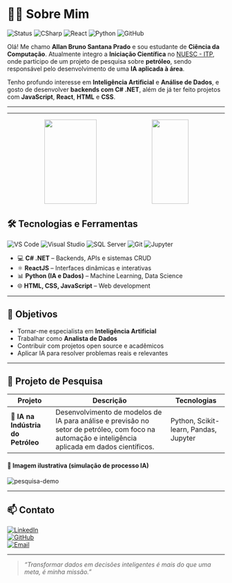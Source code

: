 # 👨‍💻 Sobre Mim

![Status](https://img.shields.io/badge/Status-Estudante%20%2F%20Pesquisador-brightgreen)
![CSharp](https://img.shields.io/badge/C%23-.NET-8A2BE2?logo=c-sharp)
![React](https://img.shields.io/badge/React-JS-61DAFB?logo=react)
![Python](https://img.shields.io/badge/Python-IA-yellow?logo=python)
![GitHub](https://img.shields.io/github/followers/allan-pradoo?label=Follow&style=social)

Olá! Me chamo **Allan Bruno Santana Prado** e sou estudante de **Ciência da Computação**. Atualmente integro a **Iniciação Científica** no [NUESC - ITP](https://www.ifto.edu.br), onde participo de um projeto de pesquisa sobre **petróleo**, sendo responsável pelo desenvolvimento de uma **IA aplicada à área**.

Tenho profundo interesse em **Inteligência Artificial** e **Análise de Dados**, e gosto de desenvolver **backends com C# .NET**, além de já ter feito projetos com **JavaScript**, **React**, **HTML** e **CSS**.

---

<hr>


<div align="center">  
  <img width="49%" height="195px" src="https://github-readme-stats.vercel.app/api?username=allan-pradoo&show_icons=true&count_private=true&title_color=80F7D4&icon_color=9d00ff&text_color=c9d1d9&bg_color=0d1117&border_color=fff0&cache_seconds=60" /> 
  <img width="41%" height="195px" src="https://github-readme-stats.vercel.app/api/top-langs/?username=allan-pradoo&layout=compact&title_color=80F7D4&text_color=fff&bg_color=0d1117&border_color=fff0&cache_seconds=60" />
</div>



## 🛠️ Tecnologias e Ferramentas

![VS Code](https://img.shields.io/badge/Editor-VSCode-007ACC?logo=visual-studio-code)
![Visual Studio](https://img.shields.io/badge/IDE-Visual%20Studio-5C2D91?logo=visual-studio)
![SQL Server](https://img.shields.io/badge/Database-SQL--Server-CC2927?logo=microsoft-sql-server)
![Git](https://img.shields.io/badge/Git-Version%20Control-F05032?logo=git)
![Jupyter](https://img.shields.io/badge/Jupyter-Notebook-F37626?logo=jupyter)

- 💻 **C# .NET** – Backends, APIs e sistemas CRUD
- ⚛️ **ReactJS** – Interfaces dinâmicas e interativas
- 📊 **Python (IA e Dados)** – Machine Learning, Data Science
- 🌐 **HTML, CSS, JavaScript** – Web development

---

## 🚀 Objetivos

- Tornar-me especialista em **Inteligência Artificial**
- Trabalhar como **Analista de Dados**
- Contribuir com projetos open source e acadêmicos
- Aplicar IA para resolver problemas reais e relevantes

---

## 🔬 Projeto de Pesquisa

| Projeto | Descrição | Tecnologias |
|--------|-----------|-------------|
| 🧠 **IA na Indústria do Petróleo** | Desenvolvimento de modelos de IA para análise e previsão no setor de petróleo, com foco na automação e inteligência aplicada em dados científicos. | Python, Scikit-learn, Pandas, Jupyter |

#### 📸 Imagem ilustrativa (simulação de processo IA)
![pesquisa-demo](https://media.giphy.com/media/YQitE4YNQNahy/giphy.gif)

---

## 📫 Contato

[![LinkedIn](https://img.shields.io/badge/LinkedIn-Acessar-blue?logo=linkedin&style=flat-square)](https://www.linkedin.com/in/allan-prado-39b301366/)  
[![GitHub](https://img.shields.io/badge/GitHub-Perfil-181717?logo=github&style=flat-square)](https://github.com/allan-pradoo)  
[![Email](https://img.shields.io/badge/Email-allanprado.dev@gmail.com-red?logo=gmail&style=flat-square)](allanprado.dev@gmail.com)

---

> _“Transformar dados em decisões inteligentes é mais do que uma meta, é minha missão.”_
